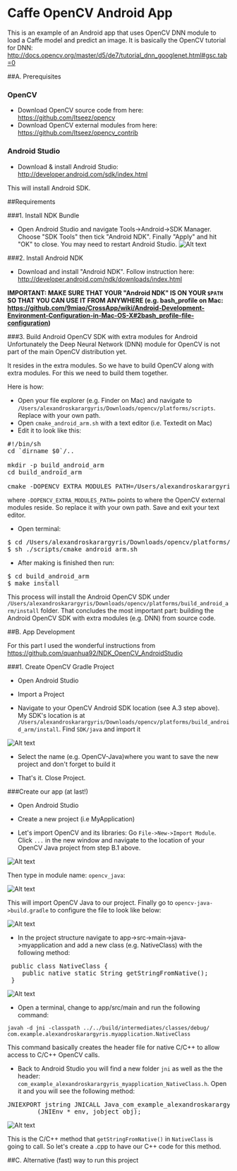 # Caffe OpenCV Android App
This is an example of an Android app that uses OpenCV DNN module to load a Caffe model and predict an image. It is basically the OpenCV tutorial for DNN: http://docs.opencv.org/master/d5/de7/tutorial_dnn_googlenet.html#gsc.tab=0

##A. Prerequisites

### OpenCV
- Download OpenCV source code from here: https://github.com/Itseez/opencv
- Download OpenCV external modules from here: https://github.com/Itseez/opencv_contrib

### Android Studio
- Download & install Android Studio:  http://developer.android.com/sdk/index.html 

This will install Android SDK.

##Requirements

###1. Install NDK Bundle
- Open Android Studio and navigate Tools->Android->SDK Manager. Choose "SDK Tools" then tick "Android NDK". Finally "Apply" and hit "OK" to close. You may need to restart Android Studio. 
![Alt text](https://dl.dropboxusercontent.com/u/7591304/OpenCV%20Tutorial/NDK.png?raw=true "Optional Title")


###2. Install Android NDK
- Download and install "Android NDK". Follow instruction here: http://developer.android.com/ndk/downloads/index.html 

**IMPORTANT: MAKE SURE THAT YOUR "Android NDK" IS ON YOUR `$PATH` SO THAT YOU CAN USE IT FROM ANYWHERE 
(e.g. bash_profile on Mac: https://github.com/9miao/CrossApp/wiki/Android-Development-Environment-Configuration-in-Mac-OS-X#2bash_profile-file-configuration)**



###3. Build Android OpenCV SDK with extra modules for Android
Unfortunately the Deep Neural Network (DNN) module for OpenCV is not part of the main OpenCV distribution yet.

It resides in the extra modules. So we have to build OpenCV along with extra modules. For this we need to build them together.

Here is how:

- Open your file explorer (e.g. Finder on Mac) and navigate to ``/Users/alexandroskarargyris/Downloads/opencv/platforms/scripts``. Replace with your own path.
- Open ``cmake_android_arm.sh`` with a text editor (i.e. Textedit on Mac)
- Edit it to look like this:


<pre>
#!/bin/sh
cd `dirname $0`/..

mkdir -p build_android_arm
cd build_android_arm

cmake -DOPENCV_EXTRA_MODULES_PATH=/Users/alexandroskarargyris/Downloads/opencv_contrib/modules -DCMAKE_BUILD_WITH_INSTALL_RPATH=ON -DCMAKE_TOOLCHAIN_FILE=../android/android.toolchain.cmake $@ ../..
</pre>

where ``-DOPENCV_EXTRA_MODULES_PATH=`` points to where the OpenCV external modules reside. So replace it with your own path. Save and exit your text editor.

- Open terminal:

<pre>
$ cd /Users/alexandroskarargyris/Downloads/opencv/platforms/
$ sh ./scripts/cmake_android_arm.sh
</pre>

- After making is finished then run: 

<pre>
$ cd build_android_arm
$ make install
</pre>

This process will install the Android OpenCV SDK under ``/Users/alexandroskarargyris/Downloads/opencv/platforms/build_android_arm/install`` folder. That concludes the most important part: building the Android OpenCV SDK with extra modules (e.g. DNN) from source code. 


##B. App Development

For this part I used the wonderful instructions from https://github.com/quanhua92/NDK_OpenCV_AndroidStudio


###1. Create OpenCV Gradle Project

- Open Android Studio

- Import a Project

- Navigate to your OpenCV Android SDK location (see A.3 step above). My SDK's location is at `/Users/alexandroskarargyris/Downloads/opencv/platforms/build_android_arm/install`. Find `SDK/java` and import it


![Alt text](https://dl.dropboxusercontent.com/u/7591304/OpenCV%20Tutorial/project_opencv.png?raw=true "Optional Title")

- Select the name (e.g. OpenCV-Java)where you want to save the new project and don't forget to build it

- That's it. Close Project.

###Create our app (at last!)

- Open Android Studio

- Create a new project (i.e MyApplication)

- Let's import OpenCV and its libraries: Go `File->New->Import Module`. Click `...` in the new window and navigate to the location of your OpenCV Java project from step B.1 above.

![Alt text](https://dl.dropboxusercontent.com/u/7591304/OpenCV%20Tutorial/import_opencv1.png?raw=true "Optional Title")

Then type in module name: ``opencv_java``:

![Alt text](https://dl.dropboxusercontent.com/u/7591304/OpenCV%20Tutorial/import_opencv2.png?raw=true "Optional Title")

This will import OpenCV Java to our project. Finally go to `opencv-java->build.gradle` to configure the file to look like below:

![Alt text](https://dl.dropboxusercontent.com/u/7591304/OpenCV%20Tutorial/import_opencv3.png?raw=true "Optional Title")

- In the project structure navigate to app->src->main->java->myapplication and add a new class (e.g. NativeClass) with the following method:

<pre>
 public class NativeClass {
    public native static String getStringFromNative();
 }
</pre>

![Alt text](https://dl.dropboxusercontent.com/u/7591304/OpenCV%20Tutorial/class.png?raw=true "Optional Title")


- Open a terminal, change to app/src/main and run the following command:

``javah -d jni -classpath ../../build/intermediates/classes/debug/ com.example.alexandroskarargyris.myapplication.NativeClass``


This command basically creates the header file for native C/C++ to allow access to C/C++ OpenCV calls.

- Back to Android Studio you will find a new folder ``jni`` as well as the the header:  ``com_example_alexandroskarargyris_myapplication_NativeClass.h``. Open it and you will see the following method:
<pre>
JNIEXPORT jstring JNICALL Java_com_example_alexandroskarargyris_myapplication_NativeClass_getStringFromNative
        (JNIEnv * env, jobject obj);
</pre>

![Alt text](https://dl.dropboxusercontent.com/u/7591304/OpenCV%20Tutorial/native_header.png?raw=true "Optional Title")

This is the C/C++ method that ``getStringFromNative()`` in ``NativeClass`` is going to call. So let's create a .cpp to have our C++ code for this method.


##C. Alternative (fast) way to run this project
